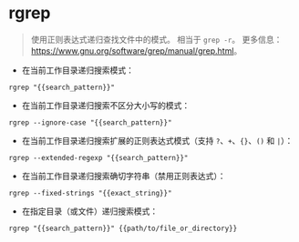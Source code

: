 # rgrep

> 使用正则表达式递归查找文件中的模式。
> 相当于 `grep -r`。
> 更多信息：<https://www.gnu.org/software/grep/manual/grep.html>。

- 在当前工作目录递归搜索模式：

`rgrep "{{search_pattern}}"`

- 在当前工作目录递归搜索不区分大小写的模式：

`rgrep --ignore-case "{{search_pattern}}"`

- 在当前工作目录递归搜索扩展的正则表达式模式（支持 `?`、`+`、`{}`、`()` 和 `|`）：

`rgrep --extended-regexp "{{search_pattern}}"`

- 在当前工作目录递归搜索确切字符串（禁用正则表达式）：

`rgrep --fixed-strings "{{exact_string}}"`

- 在指定目录（或文件）递归搜索模式：

`rgrep "{{search_pattern}}" {{path/to/file_or_directory}}`